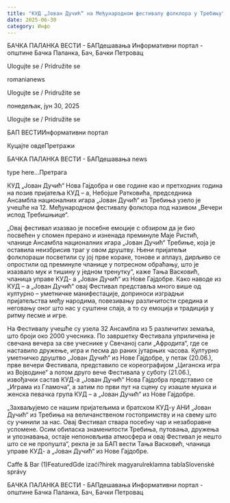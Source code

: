 ```yaml
---
title: "КУД „Јован Дучић“ на Међународном фестивалу фолклора у Требињу"
date: 2025-06-30
category: Инфо
---
```


БАЧКА ПАЛАНКА ВЕСТИ - БАПдешавања Информативни портал - општине Бачка Паланка, Бач, Бачки Петровац

Ulogujte se / Pridružite se

romanianews

Ulogujte se / Pridružite se

понедељак, јун 30, 2025

Ulogujte se / Pridružite se

БАП ВЕСТИИнформативни портал

Куцајте овдеПретражи

БАЧКА ПАЛАНКА ВЕСТИ - БАПдешавања news

type here...Претрага

КУД „Јован Дучић“ Нова Гајдобра и ове године као и претходних година на позив пријатеља КУД – а, Небојше Ратковића, председника Ансамбла националних игара „Јован Дучић“ из Требиња узело је учешће на 12. Међународном фестивалу фолклора под називом „Вечери испод Требишњице“.

„Овај фестивал изазвао је посебне емоције с обзиром да је био посвећен у спомен прерано и изненада преминуле Маје Ристић, чланице Ансамбла националних игара „Јован Дучић“ Требиње, која је оставила неизбрисив траг у овом друштву. Њени пријатељи фолклораши посветили су јој прве кораке, тонове и аплауз, дирљиво се опростили од преминуле чланице у потресном обраћању, што је изазвало мук и тишину у једном тренутку“, каже Тања Васковић, чланица управе КУД- а „Јован Дучић“ из Нове Гајдобре.
Како наводе из КУД – а „Јован Дучић“ овај Фестивал представља много више од културно – уметничке манифестације, доприноси изградњи пријатељства међу народима, повезивању различитости средина и неговању оног што нас у суштини спаја, а то су емоција и традиција у ритму песме и игре.


На Фестивалу учешће су узела 32 Ансамбла из 5 различитих земаља, што броји око 2000 учесника.
По завршетку Фестивала уприличена је свечана вечера за све учеснике у Свечаној сали „Афродита“, где се наставило дружење, игра и песма до раних јутарњих часова.
Културно уметничко друштво „Јован Дучић“ из Нове Гајдобре, у петак (20.06.), прве вечери Фестивала, представило се кореографијом „Циганска игра из Војводине“ а потом друго вече Фестивала у суботу (21.06.), извођачки састав КУД-а „Јован Дучић“ Нова Гајдобра представио се „Играма из Гламоча“, а затим по први пут на сцену су изашле мушка и женска певачка група КУД – а „Јован Дучић“ из Нове Гајдобре.


„Захваљујемо се нашим пријатељима и братском КУД-у АНИ „Јован Дучић“ из Требиња на величанственом гостопримству и на свему што су учинили за нас. Овај Фестивал ствара посебну чар и незаборавне успомене. Осим обиласка знаменитости Требиња, путовања, дружења и упознавања, остаје непоновљива атмосфера и овај Фестивал је нешто што се не пропушта“, рекла је за БАП вести Тања Васковић, чланица управе КУД- а „Јован Дучић“ из Нове Гајдобре.

Caffe & Bar (1)FeaturedGde izaći?hírek magyarulreklamna tablaSlovenské správy

БАЧКА ПАЛАНКА ВЕСТИ - БАПдешавања Информативни портал - општине Бачка Паланка, Бач, Бачки Петровац
